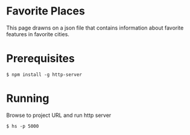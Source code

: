 # Favorite Places

This page drawns on a json file that contains information about favorite features in favorite cities.

# Prerequisites

```$ npm install -g http-server```

# Running

Browse to project URL and run http server

```$ hs -p 5000```